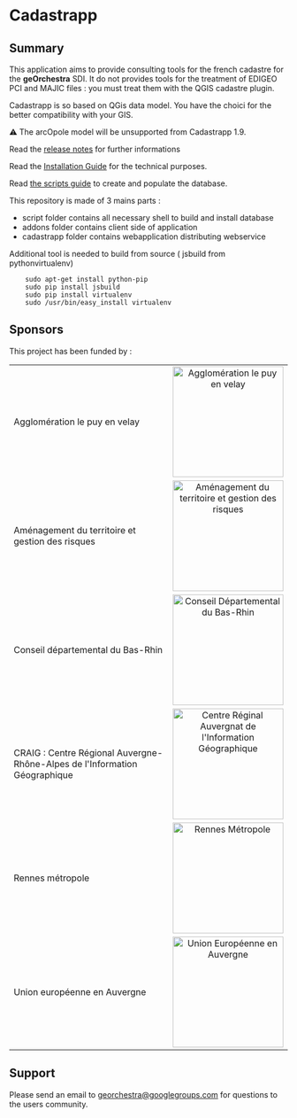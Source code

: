 # Cadastrapp 

## Summary

This application aims to provide consulting tools for the french cadastre for the **geOrchestra** SDI.
It do not provides tools for the treatment of EDIGEO PCI and MAJIC files : you must treat them with the QGIS cadastre plugin.

Cadastrapp is so based on QGis data model. You have the choici for the better compatibility with your GIS.

:warning: The arcOpole model will be unsupported from Cadastrapp 1.9.

Read the [release notes](https://github.com/georchestra/cadastrapp/wiki/Releases)  for further informations

Read the [Installation Guide](https://github.com/georchestra/cadastrapp/wiki/Guide-Administrateur#installation) for the technical purposes.

Read [the scripts guide](https://github.com/georchestra/cadastrapp/tree/master/script) to create and populate the database.


This repository is made of 3 mains parts : 
- script folder contains all necessary shell to build and install database
- addons folder contains client side of application
- cadastrapp folder contains webapplication distributing webservice

Additional tool is needed to build from source ( jsbuild from pythonvirtualenv)

```
	sudo apt-get install python-pip
	sudo pip install jsbuild
	sudo pip install virtualenv
	sudo /usr/bin/easy_install virtualenv
```


## Sponsors

This project has been funded by : 


<table>
    <tbody>  <tr>
            <td>Agglomération le puy en velay</td>
            <td align="center"><img src="https://opendata.agglo-lepuyenvelay.fr/images/logos/agglo.png" width="200" alt = "Agglomération le puy en velay"></td>
        </tr>
        <tr>
            <td>Aménagement du territoire et gestion des risques</td>
            <td align="center"><img src="https://cloud.githubusercontent.com/assets/11499415/14116676/41fbce6c-f5e1-11e5-8863-2b1f4cd19034.jpg" width="200" alt = "Aménagement du territoire et gestion des risques"></td>
        </tr>
        <tr>
            <td>Conseil départemental du Bas-Rhin</td>
            <td align="center"><img src="https://cloud.githubusercontent.com/assets/5012040/13945329/ac9a6786-f00c-11e5-8acc-b21705db585b.png" width="200" alt = "Conseil Départemental du Bas-Rhin"></td>
        </tr>
        <tr>
             <td>CRAIG : Centre Régional Auvergne-Rhône-Alpes de l'Information Géographique</td>
            <td align="center"><img src="https://cloud.githubusercontent.com/assets/3421760/14113316/bf38b2e6-f5d2-11e5-87c5-754f776a5962.jpg" width="200" alt = "Centre Réginal Auvergnat de l'Information Géographique"></td>
        </tr>
         <tr>
             <td>Rennes métropole</td>
            <td align="center"><img src="https://cloud.githubusercontent.com/assets/6370443/13951133/407ee162-f02f-11e5-8c70-a7b6cff7ba43.jpg" width="200" alt = "Rennes Métropole"></td>
        </tr>
        <tr>
             <td>Union européenne en Auvergne</td>
            <td align="center"><img src="https://cloud.githubusercontent.com/assets/3421760/14113246/5e8bdf2c-f5d2-11e5-86a1-638b191194d3.png" width="200" alt = "Union Européenne en Auvergne"></td>
        </tr>
    </tbody>
</table>


## Support

Please send an email to georchestra@googlegroups.com for questions to the users community.
